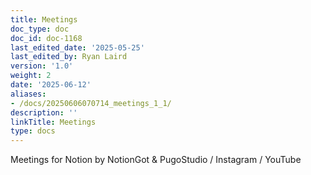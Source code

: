 ```yaml
---
title: Meetings
doc_type: doc
doc_id: doc-1168
last_edited_date: '2025-05-25'
last_edited_by: Ryan Laird
version: '1.0'
weight: 2
date: '2025-06-12'
aliases:
- /docs/20250606070714_meetings_1_1/
description: ''
linkTitle: Meetings
type: docs
---
```


<!-- Unsupported block type: column_list -->





<!-- Unsupported block type: synced_block -->

<!-- Unsupported block type: synced_block -->



<!-- Unsupported block type: divider -->

Meetings for Notion by NotionGot & PugoStudio  /   Instagram   /   YouTube
